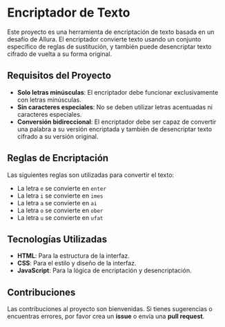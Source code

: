 # Encriptador de Texto

Este proyecto es una herramienta de encriptación de texto basada en un desafío de Allura. El encriptador convierte texto usando un conjunto específico de reglas de sustitución, y también puede desencriptar texto cifrado de vuelta a su forma original.

## Requisitos del Proyecto

- **Solo letras minúsculas**: El encriptador debe funcionar exclusivamente con letras minúsculas.
- **Sin caracteres especiales**: No se deben utilizar letras acentuadas ni caracteres especiales.
- **Conversión bidireccional**: El encriptador debe ser capaz de convertir una palabra a su versión encriptada y también de desencriptar texto cifrado a su versión original.

## Reglas de Encriptación

Las siguientes reglas son utilizadas para convertir el texto:

- La letra `e` se convierte en `enter`
- La letra `i` se convierte en `imes`
- La letra `a` se convierte en `ai`
- La letra `o` se convierte en `ober`
- La letra `u` se convierte en `ufat`

## Tecnologías Utilizadas

- **HTML**: Para la estructura de la interfaz.
- **CSS**: Para el estilo y diseño de la interfaz.
- **JavaScript**: Para la lógica de encriptación y desencriptación.

## Contribuciones

Las contribuciones al proyecto son bienvenidas. Si tienes sugerencias o encuentras errores, por favor crea un **issue** o envía una **pull request**.